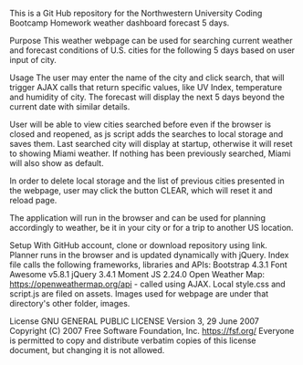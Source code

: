 This is a Git Hub repository for the Northwestern University Coding Bootcamp Homework weather dashboard forecast 5 days.

Purpose
This weather webpage can be used for searching current weather and forecast conditions of U.S. cities for the following 5 days based on user input of city.

Usage
The user may enter the name of the city and click search, that will trigger AJAX calls that return specific values, like UV Index, temperature and humidity of city. The forecast will display the next 5 days beyond the current date with similar details.

User will be able to view cities searched before even if the browser is closed and reopened, as js script adds the searches to local storage and saves them. Last searched city will display at startup, otherwise it will reset to showing Miami weather. If nothing has been previously searched, Miami will also show as default.

In order to delete local storage and the list of previous cities presented in the webpage, user may click the button CLEAR, which will reset it and reload page.

The application will run in the browser and can be used for planning accordingly to weather, be it in your city or for a trip to another US location.

Setup
With GitHub account, clone or download repository using link. Planner runs in the browser and is updated dynamically with jQuery. Index file calls the following frameworks, libraries and APIs: Bootstrap 4.3.1 Font Awesome v5.8.1 jQuery 3.4.1 Moment JS 2.24.0 Open Weather Map: https://openweathermap.org/api - called using AJAX. Local style.css and script.js are filed on assets. Images used for webpage are under that directory's other folder, images.

License
GNU GENERAL PUBLIC LICENSE
Version 3, 29 June 2007
Copyright (C) 2007 Free Software Foundation, Inc. https://fsf.org/ Everyone is permitted to copy and distribute verbatim copies of this license document, but changing it is not allowed.

